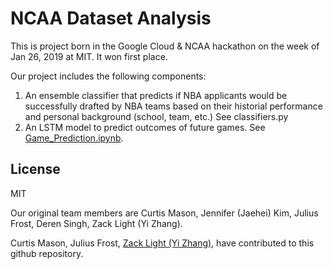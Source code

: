 # NCAA Dataset Analysis

This is project born in the Google Cloud & NCAA hackathon on the week of Jan 26, 2019 at MIT. It won first place.

Our project includes the following components:
1. An ensemble classifier that predicts if NBA applicants would be successfully drafted by NBA teams based on their historial performance and personal background (school, team, etc.) See classifiers.py
2. An LSTM model to predict outcomes of future games. See  [Game_Prediction.ipynb](https://github.com/cumason123/NCAA-NBA-Picker/blob/master/Game_Prediction.ipynb "Game Prediction").

License
----
MIT

Our original team members are Curtis Mason, Jennifer (Jaehei) Kim, Julius Frost, Deren Singh, Zack Light (Yi Zhang). 

Curtis Mason, Julius Frost, [Zack Light (Yi Zhang)](https://zacklight.com "Zack Light (Yi Zhang)"), have contributed to this github repository.